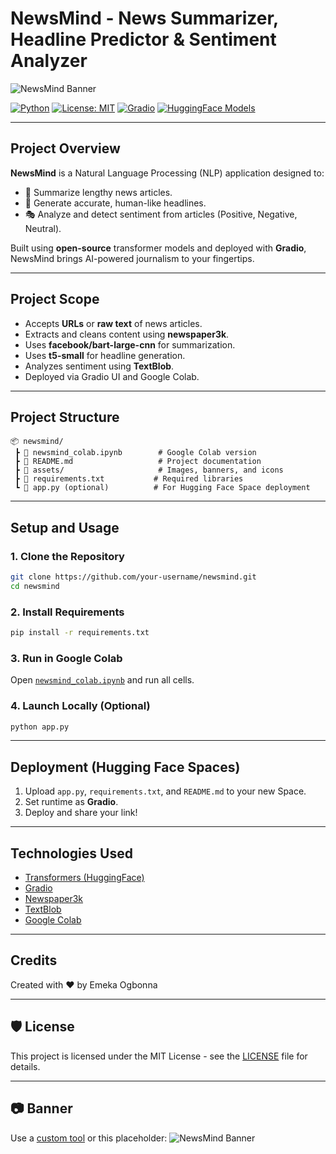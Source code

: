 # NewsMind - News Summarizer, Headline Predictor & Sentiment Analyzer

![NewsMind Banner](https://github.com/user-attachments/assets/772db060-220e-43a1-95af-6290b5eea8c5)


[![Python](https://img.shields.io/badge/Python-3.10-blue.svg)](https://www.python.org/downloads/release/python-3100/)
[![License: MIT](https://img.shields.io/badge/License-MIT-yellow.svg)](https://opensource.org/licenses/MIT)
[![Gradio](https://img.shields.io/badge/Built%20with-Gradio-ff69b4)](https://www.gradio.app/)
[![HuggingFace Models](https://img.shields.io/badge/Models-HuggingFace-blue)](https://huggingface.co/models)

---

## Project Overview
**NewsMind** is a Natural Language Processing (NLP) application designed to:
- 📝 Summarize lengthy news articles.
- 📰 Generate accurate, human-like headlines.
- 🎭 Analyze and detect sentiment from articles (Positive, Negative, Neutral).

Built using **open-source** transformer models and deployed with **Gradio**, NewsMind brings AI-powered journalism to your fingertips.

---

## Project Scope
- Accepts **URLs** or **raw text** of news articles.
- Extracts and cleans content using **newspaper3k**.
- Uses **facebook/bart-large-cnn** for summarization.
- Uses **t5-small** for headline generation.
- Analyzes sentiment using **TextBlob**.
- Deployed via Gradio UI and Google Colab.

---

## Project Structure
```plaintext
📦 newsmind/
 ┣ 📄 newsmind_colab.ipynb        # Google Colab version
 ┣ 📄 README.md                   # Project documentation
 ┣ 📁 assets/                     # Images, banners, and icons
 ┣ 📄 requirements.txt           # Required libraries
 ┗ 📄 app.py (optional)          # For Hugging Face Space deployment
```

---

##  Setup and Usage
### 1. Clone the Repository
```bash
git clone https://github.com/your-username/newsmind.git
cd newsmind
```

### 2. Install Requirements
```bash
pip install -r requirements.txt
```

### 3. Run in Google Colab
Open [`newsmind_colab.ipynb`](./newsmind_colab.ipynb) and run all cells.

### 4. Launch Locally (Optional)
```bash
python app.py
```

---

## Deployment (Hugging Face Spaces)
1. Upload `app.py`, `requirements.txt`, and `README.md` to your new Space.
2. Set runtime as **Gradio**.
3. Deploy and share your link!

---

## Technologies Used
- [Transformers (HuggingFace)](https://huggingface.co/models)
- [Gradio](https://gradio.app)
- [Newspaper3k](https://github.com/codelucas/newspaper)
- [TextBlob](https://textblob.readthedocs.io/en/dev/)
- [Google Colab](https://colab.research.google.com)

---

##  Credits
Created with ❤️ by Emeka Ogbonna

---

## 🛡 License
This project is licensed under the MIT License - see the [LICENSE](LICENSE) file for details.

---

## 📷 Banner
Use a [custom tool](https://www.canva.com/) or this placeholder:
![NewsMind Banner](https://via.placeholder.com/1200x300.png?text=NewsMind+%7C+AI-Powered+News+Insights)


